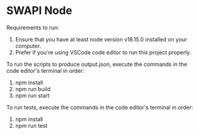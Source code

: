 # SWAPI Node

Requirements to run:

1.  Ensure that you have at least node version v18.15.0 installed on your computer.
2.  Prefer if you're using VSCode code editor to run this project properly.

To run the scripts to produce output.json, execute the commands in the code editor's terminal in order:

1. npm install
2. npm run build
3. npm run start

To run tests, execute the commands in the code editor's terminal in order:

1.  npm install
2.  npm run test
